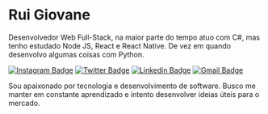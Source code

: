 # Rui Giovane 

Desenvolvedor Web Full-Stack, na maior parte do tempo atuo com C#, mas tenho estudado Node JS, React e React Native.
De vez em quando desenvolvo algumas coisas com Python.

[![Instagram Badge](https://img.shields.io/badge/-@ruigiovanes-%20?style=flat-square&logo=Instagram&logoColor=white&link=https://instagram.com/ruigiovanes)](https://instagram.com/ruigiovanes) 
[![Twitter Badge](https://img.shields.io/badge/-@ruigiovane-%20?style=flat-square&logo=twitter&logoColor=white&link=https://twitter.com/ruigiovane)](https://twitter.com/ruigiovane) 
[![Linkedin Badge](https://img.shields.io/badge/-@ruigiovane-%20?style=flat-square&logo=Linkedin&logoColor=white&link=https://www.linkedin.com/in/ruigiovane/)](https://www.linkedin.com/in/ruigiovane/) 
[![Gmail Badge](https://img.shields.io/badge/-@ruigiovane-%20?style=flat-square&logo=Gmail&logoColor=white&link=mailto:ruigiovane@gmail.com)](mailto:ruigiovane@gmail.com)

Sou apaixonado por tecnologia e desenvolvimento de software. Busco me manter em constante aprendizado e intento desenvolver ideias úteis para o mercado.
